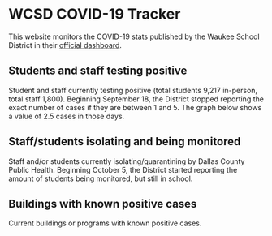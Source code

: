# WCSD COVID-19 Tracker

This website monitors the COVID-19 stats published by the Waukee School District in their [official dashboard](https://waukeeschools.org/rtl/covid-19-information-for-families/).


## Students and staff testing positive

Student and staff currently testing positive (total students 9,217 in-person, total staff 1,800). Beginning September 18, the District stopped
reporting the exact number of cases if they are between 1 and 5. The graph below shows a value of 2.5 cases in
those days.

<div id="data-positives"></div>


## Staff/students isolating and being monitored

Staff and/or students currently isolating/quarantining by Dallas County Public Health. Beginning October 5, the District
started reporting the amount of students being monitored, but still in school.

<div id="data-out"></div>


## Buildings with known positive cases

Current buildings or programs with known positive cases.

<div id="buildings"></div>



<script src="https://cdn.jsdelivr.net/npm/vega@5.12.1"></script>
<script src="https://cdn.jsdelivr.net/npm/vega-lite@4.13.1"></script>
<script src="https://cdn.jsdelivr.net/npm/vega-embed@6.8.0"></script>
<script src="plots.js"></script>

<script type="text/javascript">
  load_plot("data-students");
  load_plot("data-staff");
  load_plot("data-isolating");
  load_plot("buildings");
</script>
